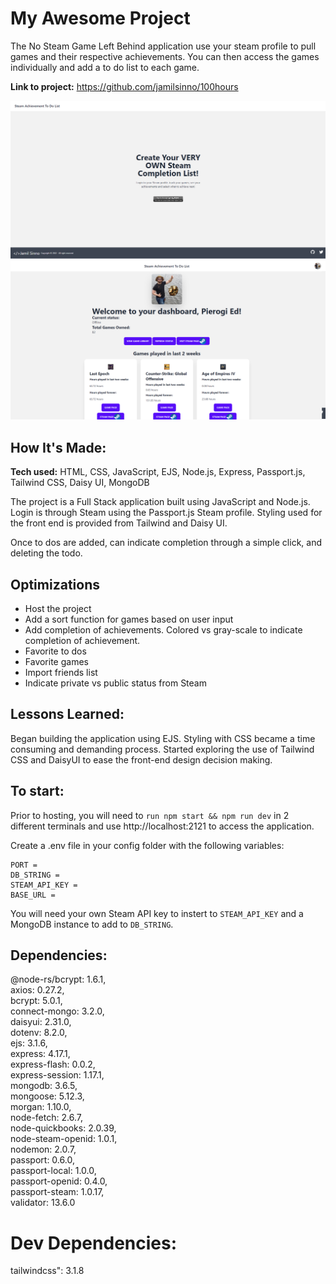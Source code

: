 # My Awesome Project
The No Steam Game Left Behind application use your steam profile to pull games and their respective achievements. You can then access the games individually and add a to do list to each game.

**Link to project:** https://github.com/jamilsinno/100hours

![Login page](/public/images/Login.png)
![Dashboard Page](/public/images/Dashboard.png)

## How It's Made:

**Tech used:** HTML, CSS, JavaScript, EJS, Node.js, Express, Passport.js, Tailwind CSS, Daisy UI, MongoDB

The project is a Full Stack application built using JavaScript and Node.js. Login is through Steam using the Passport.js Steam profile. Styling used for the front end is provided from Tailwind and Daisy UI. 

Once to dos are added, can indicate completion through a simple click, and deleting the todo.

## Optimizations
 - Host the project
 - Add a sort function for games based on user input
 - Add completion of achievements. Colored vs gray-scale to indicate completion of achievement.
 - Favorite to dos
 - Favorite games
 - Import friends list
 - Indicate private vs public status from Steam 

## Lessons Learned:

Began building the application using EJS. Styling with CSS became a time consuming and demanding process. Started exploring the use of Tailwind CSS and DaisyUI to ease the front-end design decision making.

## To start:

Prior to hosting, you will need to `run npm start && npm run dev` in 2 different terminals and use http://localhost:2121 to access the application.

Create a .env file in your config folder with the following variables:

```
PORT =
DB_STRING =
STEAM_API_KEY =
BASE_URL =
```

You will need your own Steam API key to instert to `STEAM_API_KEY` and a MongoDB instance to add to `DB_STRING`.

## Dependencies:
@node-rs/bcrypt: 1.6.1,  
axios: 0.27.2,  
bcrypt: 5.0.1,  
connect-mongo: 3.2.0,  
daisyui: 2.31.0,  
dotenv: 8.2.0,  
ejs: 3.1.6,  
express: 4.17.1,  
express-flash: 0.0.2,  
express-session: 1.17.1,  
mongodb: 3.6.5,  
mongoose: 5.12.3,  
morgan: 1.10.0,  
node-fetch: 2.6.7,  
node-quickbooks: 2.0.39,  
node-steam-openid: 1.0.1,  
nodemon: 2.0.7,  
passport: 0.6.0,  
passport-local: 1.0.0,  
passport-openid: 0.4.0,  
passport-steam: 1.0.17,  
validator: 13.6.0  

# Dev Dependencies:  
tailwindcss": 3.1.8